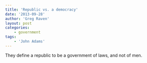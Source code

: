```yaml
---
title: 'Republic vs. a democracy'
date: '2013-09-28'
author: 'Greg Raven'
layout: post
categories:
    - government
tags:
    - 'John Adams'
---
```


They define a republic to be a government of laws, and not of men.